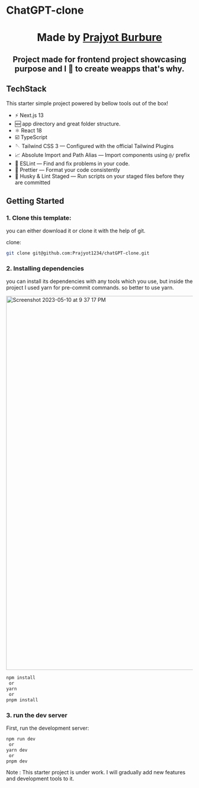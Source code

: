 # ChatGPT-clone

<div align="center">
  <h1>Made by <a href="https://www.linkedin.com/in/prajyot-burbure-6b8643190/">Prajyot Burbure</a></h1>
  <h2>Project made for frontend project showcasing purpose and I 💖 to create weapps that's why.</h2>
</div>

## TechStack

This starter simple project powered by bellow tools out of the box!

- ⚡️ Next.js 13
- 🆕 app directory and great folder structure.
- ⚛️ React 18
- ☑️ TypeScript
- 🪡 Tailwind CSS 3 — Configured with the official Tailwind Plugins
- 📈 Absolute Import and Path Alias — Import components using `@/` prefix
- 📏 ESLint — Find and fix problems in your code.
- 💖 Prettier — Format your code consistently
- 🐶 Husky & Lint Staged — Run scripts on your staged files before they are committed

## Getting Started

### 1. Clone this template:
 you can either download it or clone it with the help of git. 
 
 clone:
 ```bash 
 git clone git@github.com:Prajyot1234/chatGPT-clone.git
 ```

### 2. Installing dependencies 
 you can install its dependencies with any tools which you use, but inside the project I used yarn for pre-commit commands.
   so better to use yarn.

<img width="1007" alt="Screenshot 2023-05-10 at 9 37 17 PM" src="https://github.com/Prajyot1234/chatGPT-clone/assets/59968235/48c08bdc-440d-4632-b382-e8484a422e59">

```bash
npm install
 or
yarn
 or
pnpm install
```
### 3. run the dev server
First, run the development server:

```bash
npm run dev
 or
yarn dev
 or
pnpm dev
```
Note : This starter project is under work. I will gradually add new features and development tools to it. 
